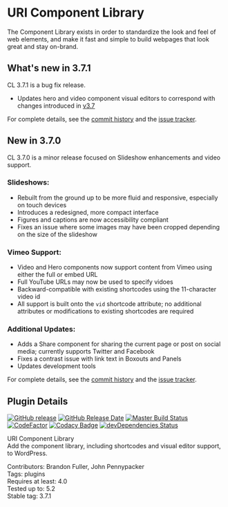 # URI Component Library

The Component Library exists in order to standardize the look and feel of web elements, and make it fast and simple to build webpages that look great and stay on-brand.

## What's new in 3.7.1

CL 3.7.1 is a bug fix release.

* Updates hero and video component visual editors to correspond with changes introduced in [v3.7](https://github.com/uriweb/uri-component-library/releases/tag/3.7.0)

For complete details, see the [commit history](https://github.com/uriweb/uri-component-library/pull/162/commits) and the [issue tracker](https://github.com/uriweb/uri-component-library/issues).

## New in 3.7.0

CL 3.7.0 is a minor release focused on Slideshow enhancements and video support.

### Slideshows:
* Rebuilt from the ground up to be more fluid and responsive, especially on touch devices
* Introduces a redesigned, more compact interface
* Figures and captions are now accessibility compliant
* Fixes an issue where some images may have been cropped depending on the size of the slideshow

### Vimeo Support:
* Video and Hero components now support content from Vimeo using either the full or embed URL
* Full YouTube URLs may now be used to specify vidoes
* Backward-compatible with existing shortcodes using the 11-character video id
* All support is built onto the `vid` shortcode attribute; no additional attributes or modifications to existing shortcodes are required

### Additional Updates:
* Adds a Share component for sharing the current page or post on social media; currently supports Twitter and Facebook
* Fixes a contrast issue with link text in Boxouts and Panels
* Updates development tools

For complete details, see the [commit history](https://github.com/uriweb/uri-component-library/pull/160/commits) and the [issue tracker](https://github.com/uriweb/uri-component-library/issues).

## Plugin Details

[![GitHub release](https://img.shields.io/github/release/uriweb/uri-component-library.svg)](https://github.com/uriweb/uri-component-library/releases/latest)
[![GitHub Release Date](https://img.shields.io/github/release-date/uriweb/uri-component-library.svg)](https://github.com/uriweb/uri-component-library/releases/latest)
[![Master Build Status](https://travis-ci.org/uriweb/uri-component-library.svg?branch=master "Master build status")](https://travis-ci.org/uriweb/uri-component-library)
[![CodeFactor](https://www.codefactor.io/repository/github/uriweb/uri-component-library/badge/master)](https://www.codefactor.io/repository/github/uriweb/uri-component-library/overview/master)
[![Codacy Badge](https://img.shields.io/codacy/grade/043fca0aa28b4b2db799d5daacf2d27d.svg)](https://www.codacy.com/app/uriweb/uri-component-library?utm_source=github.com&amp;utm_medium=referral&amp;utm_content=uriweb/uri-component-library&amp;utm_campaign=Badge_Grade)
[![devDependencies Status](https://david-dm.org/uriweb/uri-component-library/dev-status.svg)](https://david-dm.org/uriweb/uri-component-library?type=dev)

URI Component Library  
Add the component library, including shortcodes and visual editor support, to WordPress.  

Contributors: Brandon Fuller, John Pennypacker  
Tags: plugins  
Requires at least: 4.0  
Tested up to: 5.2  
Stable tag: 3.7.1  
